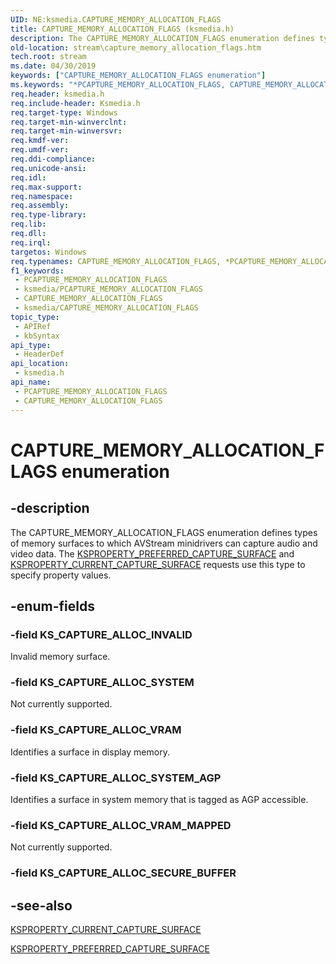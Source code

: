 ```yaml
---
UID: NE:ksmedia.CAPTURE_MEMORY_ALLOCATION_FLAGS
title: CAPTURE_MEMORY_ALLOCATION_FLAGS (ksmedia.h)
description: The CAPTURE_MEMORY_ALLOCATION_FLAGS enumeration defines types of memory surfaces to which AVStream minidrivers can capture audio and video data.
old-location: stream\capture_memory_allocation_flags.htm
tech.root: stream
ms.date: 04/30/2019
keywords: ["CAPTURE_MEMORY_ALLOCATION_FLAGS enumeration"]
ms.keywords: "*PCAPTURE_MEMORY_ALLOCATION_FLAGS, CAPTURE_MEMORY_ALLOCATION_FLAGS, CAPTURE_MEMORY_ALLOCATION_FLAGS enumeration [Streaming Media Devices], KS_CAPTURE_ALLOC_INVALID, KS_CAPTURE_ALLOC_SYSTEM, KS_CAPTURE_ALLOC_SYSTEM_AGP, KS_CAPTURE_ALLOC_VRAM, KS_CAPTURE_ALLOC_VRAM_MAPPED, PCAPTURE_MEMORY_ALLOCATION_FLAGS, PCAPTURE_MEMORY_ALLOCATION_FLAGS enumeration pointer [Streaming Media Devices], avstruct_2c1411b2-f4a6-44f9-ba68-63f2f5654105.xml, ksmedia/CAPTURE_MEMORY_ALLOCATION_FLAGS, ksmedia/KS_CAPTURE_ALLOC_INVALID, ksmedia/KS_CAPTURE_ALLOC_SYSTEM, ksmedia/KS_CAPTURE_ALLOC_SYSTEM_AGP, ksmedia/KS_CAPTURE_ALLOC_VRAM, ksmedia/KS_CAPTURE_ALLOC_VRAM_MAPPED, ksmedia/PCAPTURE_MEMORY_ALLOCATION_FLAGS, stream.capture_memory_allocation_flags"
req.header: ksmedia.h
req.include-header: Ksmedia.h
req.target-type: Windows
req.target-min-winverclnt: 
req.target-min-winversvr: 
req.kmdf-ver: 
req.umdf-ver: 
req.ddi-compliance: 
req.unicode-ansi: 
req.idl: 
req.max-support: 
req.namespace: 
req.assembly: 
req.type-library: 
req.lib: 
req.dll: 
req.irql: 
targetos: Windows
req.typenames: CAPTURE_MEMORY_ALLOCATION_FLAGS, *PCAPTURE_MEMORY_ALLOCATION_FLAGS
f1_keywords:
 - PCAPTURE_MEMORY_ALLOCATION_FLAGS
 - ksmedia/PCAPTURE_MEMORY_ALLOCATION_FLAGS
 - CAPTURE_MEMORY_ALLOCATION_FLAGS
 - ksmedia/CAPTURE_MEMORY_ALLOCATION_FLAGS
topic_type:
 - APIRef
 - kbSyntax
api_type:
 - HeaderDef
api_location:
 - ksmedia.h
api_name:
 - PCAPTURE_MEMORY_ALLOCATION_FLAGS
 - CAPTURE_MEMORY_ALLOCATION_FLAGS
---
```


# CAPTURE_MEMORY_ALLOCATION_FLAGS enumeration


## -description

The CAPTURE_MEMORY_ALLOCATION_FLAGS enumeration defines types of memory surfaces to which AVStream minidrivers can capture audio and video data. The <a href="/windows-hardware/drivers/stream/ksproperty-preferred-capture-surface">KSPROPERTY_PREFERRED_CAPTURE_SURFACE</a> and <a href="/windows-hardware/drivers/stream/ksproperty-current-capture-surface">KSPROPERTY_CURRENT_CAPTURE_SURFACE</a> requests use this type to specify property values.

## -enum-fields

### -field KS_CAPTURE_ALLOC_INVALID

Invalid memory surface.

### -field KS_CAPTURE_ALLOC_SYSTEM

Not currently supported.

### -field KS_CAPTURE_ALLOC_VRAM

Identifies a surface in display memory.

### -field KS_CAPTURE_ALLOC_SYSTEM_AGP

Identifies a surface in system memory that is tagged as AGP accessible.

### -field KS_CAPTURE_ALLOC_VRAM_MAPPED

Not currently supported.

### -field KS_CAPTURE_ALLOC_SECURE_BUFFER

## -see-also

<a href="/windows-hardware/drivers/stream/ksproperty-current-capture-surface">KSPROPERTY_CURRENT_CAPTURE_SURFACE</a>



<a href="/windows-hardware/drivers/stream/ksproperty-preferred-capture-surface">KSPROPERTY_PREFERRED_CAPTURE_SURFACE</a>

